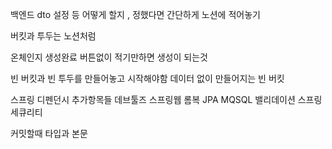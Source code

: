 
백엔드 dto 설정 등 어떻게 할지 , 정했다면
간단하게 노션에 적어놓기

버킷과 투두는 노션처럼

온체인지
생성완료 버튼없이 적기만하면 생성이 되는것

빈 버킷과 빈 투두를 만들어놓고 시작해야함
데이터 없이 만들어지는 빈 버킷




스프링 디펜던시 추가항목들
데브툴즈
스프링웹
롬복
JPA
MQSQL
밸리데이션
스프링 세큐리티





커밋할때
타입과 본문
